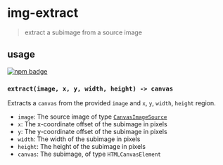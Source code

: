 # img-extract
> extract a subimage from a source image

## usage
[![npm badge]][npm package]

### `extract(image, x, y, width, height) -> canvas`
Extracts a `canvas` from the provided `image` and `x`, `y`, `width`, `height` region.

* `image`: The source image of type [`CanvasImageSource`](CanvasImageSource)
* `x`: The x-coordinate offset of the subimage in pixels
* `y`: The y-coordinate offset of the subimage in pixels
* `width`: The width of the subimage in pixels
* `height`: The height of the subimage in pixels
* `canvas`: The subimage, of type `HTMLCanvasElement`

[npm package]: https://www.npmjs.com/package/img-extract
[npm badge]:   https://nodei.co/npm/img-extract.png?mini
[CanvasImageSource]: https://developer.mozilla.org/en-US/docs/Web/API/CanvasImageSource
